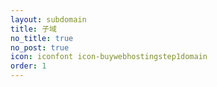 ```yaml
---
layout: subdomain
title: 子域
no_title: true
no_post: true
icon: iconfont icon-buywebhostingstep1domain
order: 1
---
```

